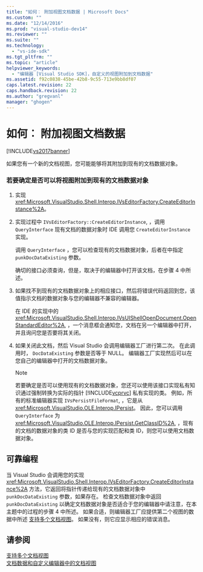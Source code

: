 ```yaml
---
title: "如何︰ 附加视图文档数据 | Microsoft Docs"
ms.custom: ""
ms.date: "12/14/2016"
ms.prod: "visual-studio-dev14"
ms.reviewer: ""
ms.suite: ""
ms.technology: 
  - "vs-ide-sdk"
ms.tgt_pltfrm: ""
ms.topic: "article"
helpviewer_keywords: 
  - "编辑器 [Visual Studio SDK]，自定义的视图附加到文档数据"
ms.assetid: f92c0838-45be-42b8-9c55-713e9bb8df07
caps.latest.revision: 22
caps.handback.revision: 22
ms.author: "gregvanl"
manager: "ghogen"
---
```

# 如何︰ 附加视图文档数据
[!INCLUDE[vs2017banner](../code-quality/includes/vs2017banner.md)]

如果您有一个新的文档视图，您可能能够将其附加到现有的文档数据对象。  
  
### 若要确定是否可以将视图附加到现有的文档数据对象  
  
1.  实现 <xref:Microsoft.VisualStudio.Shell.Interop.IVsEditorFactory.CreateEditorInstance%2A>。  
  
2.  实现过程中 `IVsEditorFactory::CreateEditorInstance`, ，调用 `QueryInterface` 现有文档的数据对象时 IDE 调用您 `CreateEditorInstance` 实现。  
  
     调用 `QueryInterface` ，您可以检查现有的文档数据对象，后者在中指定 `punkDocDataExisting` 参数。  
  
     确切的接口必须查询，但是，取决于的编辑器中打开该文档，在步骤 4 中所述。  
  
3.  如果找不到现有的文档数据对象上的相应接口，然后将错误代码返回到您，该值指示文档的数据对象与您的编辑器不兼容的编辑器。  
  
     在 IDE 的实现中的 <xref:Microsoft.VisualStudio.Shell.Interop.IVsUIShellOpenDocument.OpenStandardEditor%2A>, ，一个消息框会通知您，文档在另一个编辑器中打开，并且询问您是否要将其关闭。  
  
4.  如果关闭此文档，然后 Visual Studio 会调用编辑器工厂进行第二次。 在此调用时， `DocDataExisting` 参数是否等于 NULL。 编辑器工厂实现然后可以在您自己的编辑器中打开的文档数据对象。  
  
    > [!NOTE]
    >  若要确定是否可以使用现有的文档数据对象，您还可以使用该接口实现私有知识通过强制转换为实际的指针 [!INCLUDE[vcprvc](../debugger/includes/vcprvc_md.md)] 私有实现的类。 例如，所有的标准编辑器实现 `IVsPersistFileFormat`, ，它是从 <xref:Microsoft.VisualStudio.OLE.Interop.IPersist>。 因此，您可以调用 `QueryInterface` 为 <xref:Microsoft.VisualStudio.OLE.Interop.IPersist.GetClassID%2A>, ，现有的文档的数据对象的类 ID 是否与您的实现匹配和类 ID，则您可以使用文档数据对象。  
  
## 可靠编程  
 当 Visual Studio 会调用您的实现 <xref:Microsoft.VisualStudio.Shell.Interop.IVsEditorFactory.CreateEditorInstance%2A> 方法，它返回将指针传递给现有的文档数据对象中 `punkDocDataExisting` 参数，如果存在。 检查文档数据对象中返回 `punkDocDataExisting` 以确定文档数据对象是否适合于您的编辑器中请注意，在本主题中的过程的步骤 4 中所述。 如果合适，则编辑器工厂应提供第二个视图的数据中所述 [支持多个文档视图](../extensibility/supporting-multiple-document-views.md)。 如果没有，则它应显示相应的错误消息。  
  
## 请参阅  
 [支持多个文档视图](../extensibility/supporting-multiple-document-views.md)   
 [文档数据和自定义编辑器中的文档视图](../extensibility/document-data-and-document-view-in-custom-editors.md)